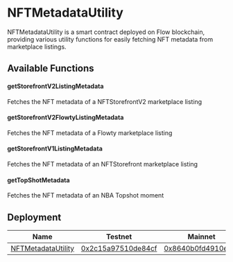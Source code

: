 # NFTMetadataUtility

NFTMetadataUtility is a smart contract deployed on Flow blockchain, providing various utility functions for easily fetching NFT metadata from marketplace listings.

## Available Functions

#### getStorefrontV2ListingMetadata

Fetches the NFT metadata of a NFTStorefrontV2 marketplace listing

#### getStorefrontV2FlowtyListingMetadata

Fetches the NFT metadata of a Flowty marketplace listing

#### getStorefrontV1ListingMetadata

Fetches the NFT metadata of an NFTStorefront marketplace listing

#### getTopShotMetadata

Fetches the NFT metadata of an NBA Topshot moment

## Deployment

| Name                                                           | Testnet                                                                                           | Mainnet                                                                                   |
| -------------------------------------------------------------- | ------------------------------------------------------------------------------------------------- | ----------------------------------------------------------------------------------------- |
| [NFTMetadataUtility](contracts/mainnet/NFTMetadataUtility.cdc) | [0x2c15a97510de84cf](https://testnet.flowscan.org/contract/A.2c15a97510de84cf.NFTMetadataUtility) | [0x8640b0fd4910ef52](https://flowscan.org/contract/A.8640b0fd4910ef52.NFTMetadataUtility) |
